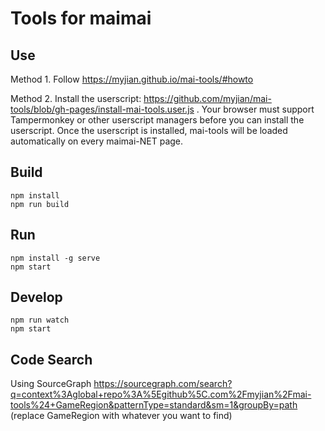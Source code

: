 Tools for maimai
====

Use
----

Method 1. Follow https://myjian.github.io/mai-tools/#howto

Method 2. Install the userscript: https://github.com/myjian/mai-tools/blob/gh-pages/install-mai-tools.user.js . Your browser must support Tampermonkey or other userscript managers before you can install the userscript. Once the userscript is installed, mai-tools will be loaded automatically on every maimai-NET page.

Build
----

    npm install
    npm run build

Run
----

    npm install -g serve
    npm start

Develop
----

    npm run watch
    npm start

Code Search
----

Using SourceGraph
https://sourcegraph.com/search?q=context%3Aglobal+repo%3A%5Egithub%5C.com%2Fmyjian%2Fmai-tools%24+GameRegion&patternType=standard&sm=1&groupBy=path (replace GameRegion with whatever you want to find)
